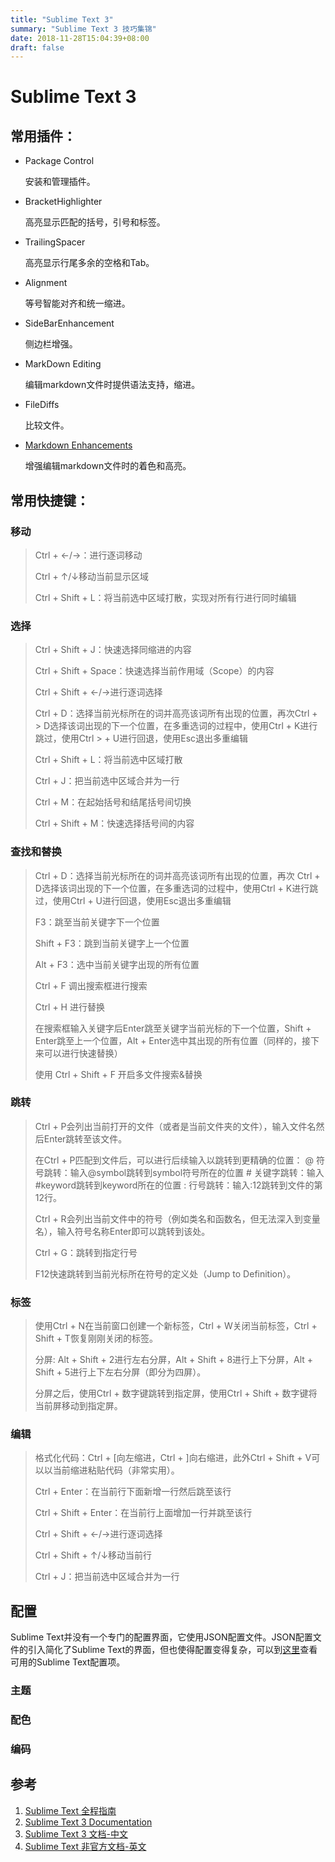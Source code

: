 ```yaml
---
title: "Sublime Text 3"
summary: "Sublime Text 3 技巧集锦"
date: 2018-11-28T15:04:39+08:00
draft: false
---
```


# Sublime Text 3

## 常用插件：

- Package Control

    安装和管理插件。

- BracketHighlighter

    高亮显示匹配的括号，引号和标签。

- TrailingSpacer

    高亮显示行尾多余的空格和Tab。

- Alignment

    等号智能对齐和统一缩进。

- SideBarEnhancement

    侧边栏增强。

- MarkDown Editing

    编辑markdown文件时提供语法支持，缩进。

- FileDiffs

    比较文件。

- [Markdown Enhancements](https://github.com/jonschlinkert/sublime-markdown-extended)

    增强编辑markdown文件时的着色和高亮。



## 常用快捷键：

### 移动

> Ctrl + ←/→：进行逐词移动
>
> Ctrl + ↑/↓移动当前显示区域
>
> Ctrl + Shift + L：将当前选中区域打散，实现对所有行进行同时编辑


### 选择

> Ctrl + Shift + J：快速选择同缩进的内容
>
> Ctrl + Shift + Space：快速选择当前作用域（Scope）的内容
>
> Ctrl + Shift + ←/→进行逐词选择
>
> Ctrl + D：选择当前光标所在的词并高亮该词所有出现的位置，再次Ctrl + > D选择该词出现的下一个位置，在多重选词的过程中，使用Ctrl + K进行跳过，使用Ctrl > + U进行回退，使用Esc退出多重编辑
>
> Ctrl + Shift + L：将当前选中区域打散
>
> Ctrl + J：把当前选中区域合并为一行
>
> Ctrl + M：在起始括号和结尾括号间切换
>
> Ctrl + Shift + M：快速选择括号间的内容

### 查找和替换

> Ctrl + D：选择当前光标所在的词并高亮该词所有出现的位置，再次 Ctrl + D选择该词出现的下一个位置，在多重选词的过程中，使用Ctrl + K进行跳过，使用Ctrl + U进行回退，使用Esc退出多重编辑
>
> F3：跳至当前关键字下一个位置
>
> Shift + F3：跳到当前关键字上一个位置
>
> Alt + F3：选中当前关键字出现的所有位置
>
> Ctrl + F 调出搜索框进行搜索
>
> Ctrl + H 进行替换
>
> 在搜索框输入关键字后Enter跳至关键字当前光标的下一个位置，Shift + Enter跳至上一个位置，Alt + Enter选中其出现的所有位置（同样的，接下来可以进行快速替换）
>
> 使用 Ctrl + Shift + F 开启多文件搜索&替换

<!-- more -->

### 跳转

> Ctrl + P会列出当前打开的文件（或者是当前文件夹的文件），输入文件名然后Enter跳转至该文件。
>
> 在Ctrl + P匹配到文件后，可以进行后续输入以跳转到更精确的位置：
> @ 符号跳转：输入@symbol跳转到symbol符号所在的位置
> \# 关键字跳转：输入#keyword跳转到keyword所在的位置
> : 行号跳转：输入:12跳转到文件的第12行。
>
> Ctrl + R会列出当前文件中的符号（例如类名和函数名，但无法深入到变量名），输入符号名称Enter即可以跳转到该处。
>
> Ctrl + G：跳转到指定行号
>
> F12快速跳转到当前光标所在符号的定义处（Jump to Definition）。

### 标签

> 使用Ctrl + N在当前窗口创建一个新标签，Ctrl + W关闭当前标签，Ctrl + Shift + T恢复刚刚关闭的标签。
>
> 分屏: Alt + Shift + 2进行左右分屏，Alt + Shift + 8进行上下分屏，Alt + Shift + 5进行上下左右分屏（即分为四屏）。
>
> 分屏之后，使用Ctrl + 数字键跳转到指定屏，使用Ctrl + Shift + 数字键将当前屏移动到指定屏。
>

### 编辑

> 格式化代码：Ctrl + [向左缩进，Ctrl + ]向右缩进，此外Ctrl + Shift + V可以以当前缩进粘贴代码（非常实用）。
>
> Ctrl + Enter：在当前行下面新增一行然后跳至该行
>
> Ctrl + Shift + Enter：在当前行上面增加一行并跳至该行
>
> Ctrl + Shift + ←/→进行逐词选择
>
> Ctrl + Shift + ↑/↓移动当前行
>
> Ctrl + J：把当前选中区域合并为一行

## 配置

Sublime Text并没有一个专门的配置界面，它使用JSON配置文件。JSON配置文件的引入简化了Sublime Text的界面，但也使得配置变得复杂，可以到[这里](http://sublime-text-unofficial-documentation.readthedocs.org/en/latest/reference/settings.html)查看可用的Sublime Text配置项。

### 主题

### 配色

### 编码


## 参考
1. [Sublime Text 全程指南](http://zh.lucida.me/blog/sublime-text-complete-guide/)
2. [Sublime Text 3 Documentation](http://www.sublimetext.com/docs/3/)
3. [Sublime Text 3 文档-中文](http://feliving.github.io/Sublime-Text-3-Documentation/)
4. [Sublime Text 非官方文档-英文](http://docs.sublimetext.info/en/latest/index.html)